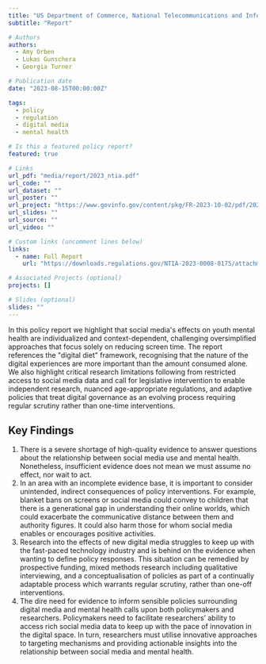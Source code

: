 ```yaml
---
title: "US Department of Commerce, National Telecommunications and Information Administration: Initiative to protect youth mental health, safety, and privacy online"
subtitle: "Report"

# Authors
authors:
  - Amy Orben
  - Lukas Gunschera
  - Georgia Turner

# Publication date
date: "2023-08-15T00:00:00Z"

tags:
  - policy
  - regulation
  - digital media
  - mental health

# Is this a featured policy report?
featured: true

# Links
url_pdf: "media/report/2023_ntia.pdf"
url_code: ""
url_dataset: ""
url_poster: ""
url_project: "https://www.govinfo.gov/content/pkg/FR-2023-10-02/pdf/2023-21606.pdf"
url_slides: ""
url_source: ""
url_video: ""

# Custom links (uncomment lines below)
links:
  - name: Full Report
    url: "https://downloads.regulations.gov/NTIA-2023-0008-0175/attachment_1.pdf"

# Associated Projects (optional)
projects: []

# Slides (optional)
slides: ""
---
```


In this policy report we highlight that social media's effects on youth mental health are individualized and context-dependent, challenging oversimplified approaches that focus solely on reducing screen time. The report references the "digital diet" framework, recognising that the nature of the digital experiences are more important than the amount consumed alone. We also highlight critical research limitations following from restricted access to social media data and call for legislative intervention to enable independent research, nuanced age-appropriate regulations, and adaptive policies that treat digital governance as an evolving process requiring regular scrutiny rather than one-time interventions.

## Key Findings

1. There is a severe shortage of high-quality evidence to answer questions about the relationship between social media use and mental health. Nonetheless, insufficient evidence does not mean we must assume no effect, nor wait to act.
2. In an area with an incomplete evidence base, it is important to consider unintended, indirect consequences of policy interventions. For example, blanket bans on screens or social media could convey to children that there is a generational gap in understanding their online worlds, which could exacerbate the communicative distance between them and authority figures. It could also harm those for whom social media enables or encourages positive activities.
3. Research into the effects of new digital media struggles to keep up with the fast-paced technology industry and is behind on the evidence when wanting to define policy responses. This situation can be remedied by prospective funding, mixed methods research including qualitative interviewing, and a conceptualisation of policies as part of a continually adaptable process which warrants regular scrutiny, rather than one-off interventions.
4. The dire need for evidence to inform sensible policies surrounding digital media and mental health calls upon both policymakers and researchers. Policymakers need to facilitate researchers’ ability to access rich social media data to keep up with the pace of innovation in the digital space. In turn, researchers must utilise innovative approaches to targeting mechanisms and providing actionable insights into the relationship between social media and mental health.

